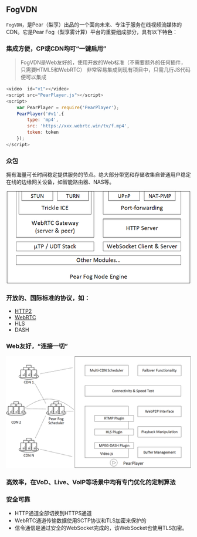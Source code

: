## FogVDN

`FogVDN`，是Pear（梨享）出品的一个面向未来、专注于服务在线视频流媒体的CDN。它是Pear Fog（梨享雾计算）平台的重要组成部分，具有以下特色：

### 集成方便，CP或CDN均可“一键启用”

> FogVDN是Web友好的，使用开放的Web标准（不需要额外的任何插件，只需要HTML5和WebRTC）
> 非常容易集成到现有项目中，只需几行JS代码便可以集成

``` js
<video  id="v1"></video>
<script src="PearPlayer.js"></script>
<script>
    var PearPlayer = require('PearPlayer');
    PearPlayer('#v1',{
        type: 'mp4',
        src: 'https://xxx.webrtc.win/tv/f.mp4',
        token: token
    });
</script>
```

### 众包

拥有海量可长时间稳定提供服务的节点。绝大部分带宽和存储收集自普通用户稳定在线的边缘网关设备，如智能路由器、NAS等。
    
![节点架构](fig/pear-fog-node-engine.png)

### 开放的、国际标准的协议，如：
  + [HTTP2](https://en.wikipedia.org/wiki/HTTP/2)
  + [WebRTC](https://webrtc.org/)
  + HLS
  + DASH
  
### Web友好，“连接一切”

![播放器](fig/PearPlayer.png)

### 高效率，在VoD、Live、VoIP等场景中均有专门优化的定制算法

### 安全可靠

* HTTP通道全部切换到HTTPS通道
* WebRTC通道传输数据使用SCTP协议和TLS加密来保护的
* 信令通信是通过安全的WebSocket完成的，该WebSocket也使用TLS加密。



